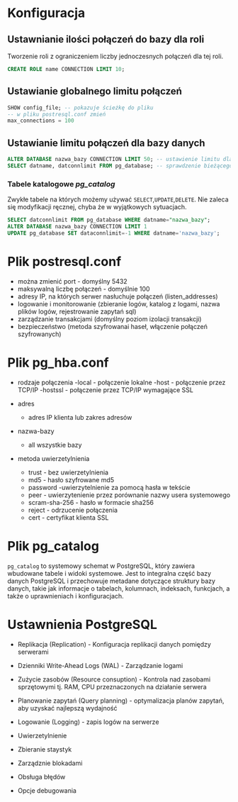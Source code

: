 # Konfiguracja
## Ustawnianie ilości połączeń do bazy dla roli
Tworzenie roli z ograniczeniem liczby jednoczesnych połączeń dla tej roli.
```sql
CREATE ROLE name CONNECTION LIMIT 10;
```

## Ustawianie globalnego limitu połączeń
```sql
SHOW config_file; -- pokazuje ścieżkę do pliku 
-- w pliku postresql.conf zmień
max_connections = 100

```

## Ustawianie limitu połączeń dla bazy danych
```sql
ALTER DATABASE nazwa_bazy CONNECTION LIMIT 50; -- ustawienie limitu dla bazy
SELECT datname, datconnlimit FROM pg_database; -- sprawdzenie bieżącego limitu
```
### Tabele katalogowe *pg_catalog*
Zwykłe tabele na których możemy używać `SELECT`,`UPDATE`,`DELETE`. Nie zaleca się modyfikacji ręcznej, chyba że w wyjątkowych sytuacjach.

```sql
SELECT datconnlimit FROM pg_database WHERE datname="nazwa_bazy";        // wyświetlenie limitu połączeń z bazą danych
ALTER DATABASE nazwa_bazy CONNECTION LIMIT 1                            //zmiana limitu połączeń na 1. -1 dla wszystkich
UPDATE pg_database SET dataconnlimit=-1 WHERE datname='nazwa_bazy';     //nie zalecania zmiana limitu połączeń, ponieważ  przy nieprawidłowej wartości nie wyrzuca błędu np. "-2"
```

# Plik postresql.conf
- można zmienić port - domyślny 5432
- maksywalną liczbę połączeń - domyślnie 100
- adresy IP, na których serwer nasłuchuje połączeń (listen_addresses)
- logowanie i monitorowanie (zbieranie logów, katalog z logami, nazwa plików logów, rejestrowanie zapytań sql)
- zarządzanie transakcjami (domyślny poziom izolacji transakcji)
- bezpieczeństwo (metoda szyfrowanai haseł, włączenie połączeń szyfrowanych)

# Plik pg_hba.conf
- rodzaje połączenia
    -local  - połączenie lokalne
    -host   - połączenie przez TCP/IP
    -hostssl    - połączenie przez TCP/IP wymagające SSL
- adres
    - adres IP klienta lub zakres adresów

- nazwa-bazy
    - all wszystkie bazy

- metoda uwierzetylnienia
    - trust - bez uwierzetylnienia
    - md5   - hasło szyfrowane md5
    - password  -uwierzytelnienie za pomocą hasła w tekście
    - peer  - uwierzytenienie przez porównanie nazwy usera systemowego
    - scram-sha-256 - hasło w formacie sha256
    - reject    - odrzucenie połączenia
    - cert  - certyfikat klienta SSL

# Plik pg_catalog
`pg_catalog` to systemowy schemat w PostgreSQL, który zawiera wbudowane tabele i widoki systemowe. Jest to integralna część bazy danych PostgreSQL i przechowuje metadane dotyczące struktury bazy danych, takie jak informacje o tabelach, kolumnach, indeksach, funkcjach, a także o uprawnieniach i konfiguracjach.

# Ustawnienia PostgreSQL 
- Replikacja (Replication) - Konfiguracja replikacji danych pomiędzy serwerami

- Dzienniki Write-Ahead Logs (WAL) - Zarządzanie logami

- Zużycie zasobów (Resource consuption) - Kontrola nad zasobami sprzętowymi tj. RAM, CPU przeznaczonych na działanie serwera

- Planowanie zapytań (Query planning) - optymalizacja planów zapytań, aby uzyskać najlepszą wydajność

- Logowanie (Logging) - zapis logów na serwerze

- Uwierzetylnienie

- Zbieranie staystyk

- Zarządznie blokadami

- Obsługa błędów

- Opcje debugowania
